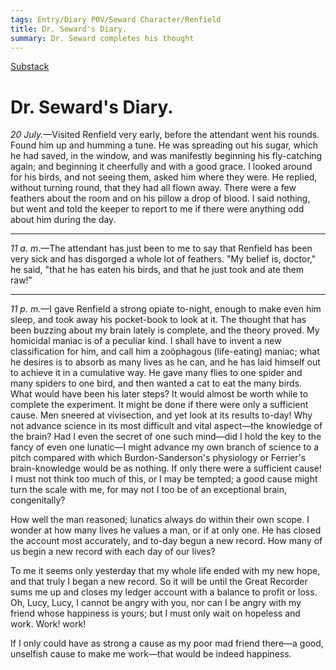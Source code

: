 ```yaml
---
tags: Entry/Diary POV/Seward Character/Renfield 
title: Dr. Seward's Diary.
summary: Dr. Seward completes his thought
---
```


[Substack](https://draculadaily.substack.com/p/dracula-july-20-a29)

# Dr. Seward's Diary.

_20 July._—Visited Renfield very early, before the attendant went his rounds. Found him up and humming a tune. He was spreading out his sugar, which he had saved, in the window, and was manifestly beginning his fly-catching again; and beginning it cheerfully and with a good grace. I looked around for his birds, and not seeing them, asked him where they were. He replied, without turning round, that they had all flown away. There were a few feathers about the room and on his pillow a drop of blood. I said nothing, but went and told the keeper to report to me if there were anything odd about him during the day.

---

_11 a. m_.—The attendant has just been to me to say that Renfield has been very sick and has disgorged a whole lot of feathers. "My belief is, doctor," he said, "that he has eaten his birds, and that he just took and ate them raw!"

---

_11 p. m._—I gave Renfield a strong opiate to-night, enough to make even him sleep, and took away his pocket-book to look at it. The thought that has been buzzing about my brain lately is complete, and the theory proved. My homicidal maniac is of a peculiar kind. I shall have to invent a new classification for him, and call him a zoöphagous (life-eating) maniac; what he desires is to absorb as many lives as he can, and he has laid himself out to achieve it in a cumulative way. He gave many flies to one spider and many spiders to one bird, and then wanted a cat to eat the many birds. What would have been his later steps? It would almost be worth while to complete the experiment. It might be done if there were only a sufficient cause. Men sneered at vivisection, and yet look at its results to-day! Why not advance science in its most difficult and vital aspect—the knowledge of the brain? Had I even the secret of one such mind—did I hold the key to the fancy of even one lunatic—I might advance my own branch of science to a pitch compared with which Burdon-Sanderson's physiology or Ferrier's brain-knowledge would be as nothing. If only there were a sufficient cause! I must not think too much of this, or I may be tempted; a good cause might turn the scale with me, for may not I too be of an exceptional brain, congenitally?

How well the man reasoned; lunatics always do within their own scope. I wonder at how many lives he values a man, or if at only one. He has closed the account most accurately, and to-day begun a new record. How many of us begin a new record with each day of our lives?

To me it seems only yesterday that my whole life ended with my new hope, and that truly I began a new record. So it will be until the Great Recorder sums me up and closes my ledger account with a balance to profit or loss. Oh, Lucy, Lucy, I cannot be angry with you, nor can I be angry with my friend whose happiness is yours; but I must only wait on hopeless and work. Work! work!

If I only could have as strong a cause as my poor mad friend there—a good, unselfish cause to make me work—that would be indeed happiness.